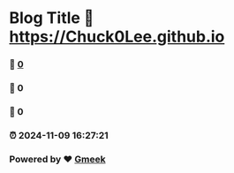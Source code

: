 # Blog Title :link: https://Chuck0Lee.github.io 
### :page_facing_up: [0](https://Chuck0Lee.github.io/tag.html) 
### :speech_balloon: 0 
### :hibiscus: 0 
### :alarm_clock: 2024-11-09 16:27:21 
### Powered by :heart: [Gmeek](https://github.com/Meekdai/Gmeek)
